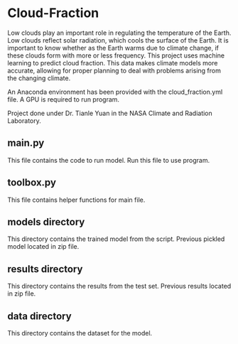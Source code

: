 # Cloud-Fraction

Low clouds play an important role in regulating the temperature of the Earth. Low clouds reflect solar radiation, which cools the surface of the Earth. It is important to know whether as the Earth warms due to climate change, if these clouds form with more or less frequency. This project uses machine learning to predict cloud fraction. This data makes climate models more accurate, allowing for proper planning to deal with problems arising from the changing climate.

An Anaconda environment has been provided with the cloud_fraction.yml file. A GPU is required to run program.

Project done under Dr. Tianle Yuan in the NASA Climate and Radiation Laboratory.

## main.py

This file contains the code to run model. Run this file to use program.

## toolbox.py

This file contains helper functions for main file.

## models directory

This directory contains the trained model from the script. Previous pickled model located in zip file.

## results directory

This directory contains the results from the test set. Previous results located in zip file.

## data directory

This directory contains the dataset for the model.
